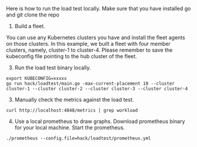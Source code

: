 Here is how to run the load test locally. Make sure that you have installed go and git clone the repo

1. Build a fleet.
  
You can use any Kubernetes clusters you have and install the fleet agents on those clusters. In this example, we built a fleet with four member clusters, namely, cluster-1 to cluster-4. 
Please remember to save the kubeconfig file pointing to the hub cluster of the fleet. 

3. Run the load test binary locally.
```shell
export KUBECONFIG=xxxxx
go run hack/loadtest/main.go -max-current-placement 10 --cluster cluster-1 --cluster cluster-2 --cluster cluster-3 --cluster cluster-4 
```

3. Manually check the metrics against the load test.
```shell
curl http://localhost:4848/metrics | grep workload 
```

4. Use a local prometheus to draw graphs. Download prometheus binary for your local machine. Start the prometheus. 
```shell
./prometheus --config.file=hack/loadtest/prometheus.yml 
```
